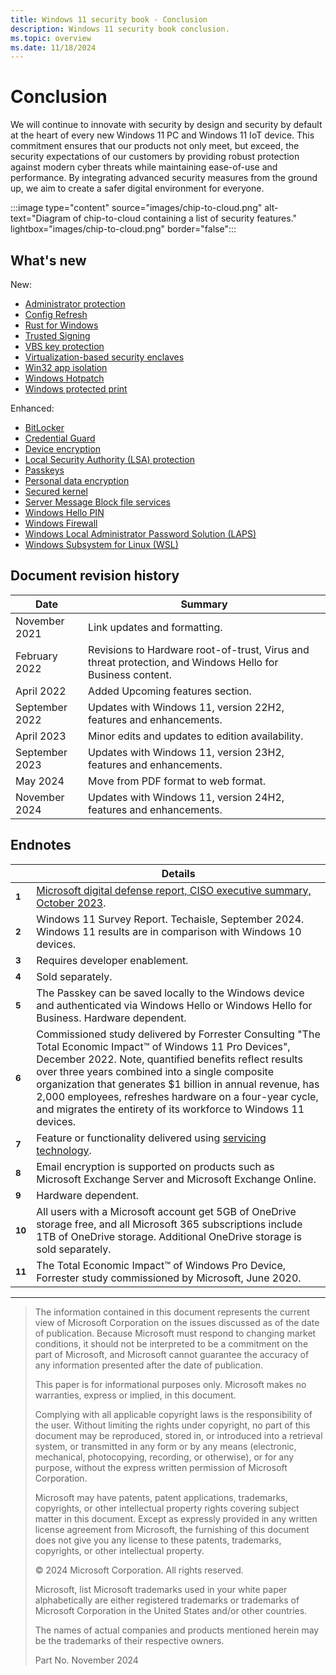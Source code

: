 ```yaml
---
title: Windows 11 security book - Conclusion
description: Windows 11 security book conclusion.
ms.topic: overview
ms.date: 11/18/2024
---
```


# Conclusion

We will continue to innovate with security by design and security by default at the heart of every new Windows 11 PC and Windows 11 IoT device. This commitment ensures that our products not only meet, but exceed, the security expectations of our customers by providing robust protection against modern cyber threats while maintaining ease-of-use and performance. By integrating advanced security measures from the ground up, we aim to create a safer digital environment for everyone.

:::image type="content" source="images/chip-to-cloud.png" alt-text="Diagram of chip-to-cloud containing a list of security features." lightbox="images/chip-to-cloud.png" border="false":::

## What's new

New:

- [Administrator protection](application-security-application-and-driver-control.md#-administrator-protection)
- [Config Refresh](operating-system-security-system-security.md#-config-refresh)
- [Rust for Windows](operating-system-security-system-security.md#-rust-for-windows)
- [Trusted Signing](application-security-application-and-driver-control.md#-trusted-signing)
- [VBS key protection](identity-protection-advanced-credential-protection.md#-vbs-key-protection)
- [Virtualization-based security enclaves](application-security-application-isolation.md#-virtualization-based-security-enclaves)
- [Win32 app isolation](application-security-application-isolation.md#-win32-app-isolation)
- [Windows Hotpatch](cloud-services-protect-your-work-information.md#windows-hotpatch)
- [Windows protected print](operating-system-security-system-security.md#-windows-protected-print)

Enhanced:

- [BitLocker](operating-system-security-encryption-and-data-protection.md#bitlocker)
- [Credential Guard](identity-protection-advanced-credential-protection.md#credential-guard)
- [Device encryption](operating-system-security-encryption-and-data-protection.md#device-encryption)
- [Local Security Authority (LSA) protection](identity-protection-advanced-credential-protection.md#local-security-authority-lsa-protection)
- [Passkeys](identity-protection-passwordless-sign-in.md#passkeys)
- [Personal data encryption](operating-system-security-encryption-and-data-protection.md#personal-data-encryption)
- [Secured kernel](hardware-security-silicon-assisted-security.md#secured-kernel)
- [Server Message Block file services](operating-system-security-network-security.md#server-message-block-file-services)
- [Windows Hello PIN](identity-protection-passwordless-sign-in.md#windows-hello-pin)
- [Windows Firewall](operating-system-security-network-security.md#windows-firewall)
- [Windows Local Administrator Password Solution (LAPS)](cloud-services-protect-your-work-information.md#windows-local-administrator-password-solution-laps)
- [Windows Subsystem for Linux (WSL)](application-security-application-isolation.md#windows-subsystem-for-linux-wsl)

## Document revision history

| Date | Summary |
|-|-|
|November 2021 |Link updates and formatting.|
|February 2022 |Revisions to Hardware root-of-trust, Virus and threat protection, and Windows Hello for Business content.|
|April 2022| Added Upcoming features section.|
|September 2022| Updates with Windows 11, version 22H2, features and enhancements.|
|April 2023| Minor edits and updates to edition availability.|
|September 2023| Updates with Windows 11, version 23H2, features and enhancements.|
|May 2024| Move from PDF format to web format.|
|November 2024| Updates with Windows 11, version 24H2, features and enhancements.|

## Endnotes

||Details|
|-|-|
|**<sup><a name="footnote1"></a>1</sup>**| [Microsoft digital defense report, CISO executive summary, October 2023](https://www.microsoft.com/security/security-insider/microsoft-digital-defense-report-2023).|
|**<sup><a name="footnote2"></a>2</sup>**| Windows 11 Survey Report. Techaisle, September 2024. Windows 11 results are in comparison with Windows 10 devices.|
|**<sup><a name="footnote3"></a>3</sup>**| Requires developer enablement.|
|**<sup><a name="footnote4"></a>4</sup>**| Sold separately.|
|**<sup><a name="footnote5"></a>5</sup>**| The Passkey can be saved locally to the Windows device and authenticated via Windows Hello or Windows Hello for Business. Hardware dependent.|
|**<sup><a name="footnote6"></a>6</sup>**| Commissioned study delivered by Forrester Consulting "The Total Economic Impact&trade; of Windows 11 Pro Devices", December 2022. Note, quantified benefits reflect results over three years combined into a single composite organization that generates $1 billion in annual revenue, has 2,000 employees, refreshes hardware on a four-year cycle, and migrates the entirety of its workforce to Windows 11 devices.|
|**<sup><a name="footnote7"></a>7</sup>**| Feature or functionality delivered using [servicing technology](https://support.microsoft.com/topic/b0aa0a27-ea9a-4365-9224-cb155e517f12).|
|**<sup><a name="footnote8"></a>8</sup>**| Email encryption is supported on products such as Microsoft Exchange Server and Microsoft Exchange Online.|
|**<sup><a name="footnote9"></a>9</sup>**| Hardware dependent.|
|**<sup><a name="footnote10"></a>10</sup>**|All users with a Microsoft account get 5GB of OneDrive storage free, and all Microsoft 365 subscriptions include 1TB of OneDrive storage. Additional OneDrive storage is sold separately.|
|**<sup><a name="footnote11"></a>11</sup>**|The Total Economic Impact&trade; of Windows Pro Device, Forrester study commissioned by Microsoft, June 2020.|

---

> The information contained in this document represents the current view of Microsoft Corporation on the issues discussed as of the date of publication. Because Microsoft must respond to changing market conditions, it should not be interpreted to be a commitment on the part of Microsoft, and Microsoft cannot guarantee the accuracy of any information presented after the date of publication.
>
> This paper is for informational purposes only. Microsoft makes no warranties, express or implied, in this document.
>
> Complying with all applicable copyright laws is the responsibility of the user. Without limiting the rights under copyright, no part of this document may be reproduced, stored in, or introduced into a retrieval system, or transmitted in any form or by any means (electronic, mechanical, photocopying, recording, or otherwise), or for any purpose, without the express written permission of Microsoft Corporation.
>
> Microsoft may have patents, patent applications, trademarks, copyrights, or other intellectual property rights covering subject matter in this document. Except as expressly provided in any written license agreement from Microsoft, the furnishing of this document does not give you any license to these patents, trademarks, copyrights, or other intellectual property.
>
> &copy; 2024 Microsoft Corporation. All rights reserved.
>
> Microsoft, list Microsoft trademarks used in your white paper alphabetically are either registered trademarks or trademarks of Microsoft Corporation in the United States and/or other countries.
>
> The names of actual companies and products mentioned herein may be the trademarks of their respective owners.
>
> Part No. November 2024
